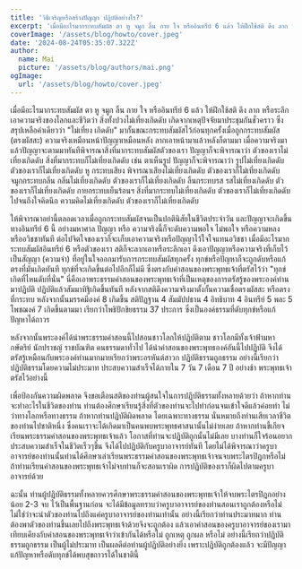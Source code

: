 ```yaml
---
title: 'วิธีเจริญหรือสร้างปัญญา ปฏิบัติอย่างไร?'
excerpt: 'เมื่อมีอะไรมากระทบสัมผัส ตา หู จมูก ลิ้น กาย ใจ หรืออินทรีย์ 6 แล้ว ให้ฝึกใช้สติ ดึง ลาก หรือระลึกเอาความจริงของโลกและชีวิตว่า สิ่งทั้งปวงไม่เที่ยงเกิดดับ เกิดจากเหตุปัจจัยมาประชุมกันชั่วคราว ซึ่งสรุปเหลือคำเดียวว่า "ไม่เที่ยง เกิดดับ" มากั้นขณะกระทบสัมผัสไว้ก่อนทุกครั้งเมื่อถูกกระทบสัมผัส'
coverImage: '/assets/blog/howto/cover.jpeg'
date: '2024-08-24T05:35:07.322Z'
author:
  name: Mai
  picture: '/assets/blog/authors/mai.png'
ogImage:
  url: '/assets/blog/howto/cover.jpeg'
---
```


เมื่อมีอะไรมากระทบสัมผัส ตา หู จมูก ลิ้น กาย ใจ หรืออินทรีย์ 6 แล้ว ให้ฝึกใช้สติ ดึง ลาก หรือระลึกเอาความจริงของโลกและชีวิตว่า สิ่งทั้งปวงไม่เที่ยงเกิดดับ เกิดจากเหตุปัจจัยมาประชุมกันชั่วคราว ซึ่งสรุปเหลือคำเดียวว่า "ไม่เที่ยง เกิดดับ" มากั้นขณะกระทบสัมผัสไว้ก่อนทุกครั้งเมื่อถูกกระทบสัมผัส (ตรงผัสสะ) ความจริงเหมือนหน้าปัญญาเหมือนหลัง ลากเอาหน้ามาแล้วหลังก็ตามมา เมื่อความจริงมาแล้วปัญญาจะตามมาทันทีพิจารณาสิ่งที่มากระทบสัมผัสตัวของเรา ปัญญาก็จะพิจารณาว่า ตัวของเราไม่เที่ยงเกิดดับ สิ่งที่มากระทบก็ไม่เที่ยงเกิดดับ เช่น ตาเห็นรูป ปัญญาก็จะพิจารณาว่า รูปไม่เที่ยงเกิดดับ ตัวของเราก็ไม่เที่ยงเกิดดับ หู กระทบเสียง พิจารณาเสียงไม่เที่ยงเกิดดับ ตัวของเราก็ไม่เที่ยงเกิดดับ จมูกกระทบกลิ่น กลิ่นไม่เที่ยงเกิดดับ ตัวของเราก็ไม่เที่ยงเกิดดับ ลิ้นกระทบรส รสไม่เที่ยงเกิดดับ ตัวของเราก็ไม่เที่ยงเกิดดับ กายกระทบเย็นร้อนฯ สิ่งที่มากระทบไม่เที่ยงเกิดดับ ตัวของเราก็ไม่เที่ยงเกิดดับ ไปจนถึงใจคิดนึก ความคิดไม่เที่ยงเกิดดับ ตัวของเราก็ไม่เที่ยงเกิดดับ

ให้พิจารณาอย่านี้ตลอดเวลาเมื่อถูกกระทบสัมผัสจนเป็นปกตินิสัยในชีวิตประจำวัน และปัญญาจะเกิดขึ้นทางอินทรีย์ 6 นี้ อย่างมหาศาล ปัญญา หรือ ความจริงนี้ก็จะดับความพอใจ ไม่พอใจ หรือความหลง หรืออวิชชาทันที ต่อไปจิตใจของเราก็จะเก็บเอาความจริงหรือปัญญาไว้ใจใจแทนอวิชชา เมื่อมีอะไรมากระทบสัมผัสอินทรีย์ 6 หรือตัวของเรา สติก็จะลากเอาหรือระลึกเอา ดึงเอาปัญญาหรือความจริงที่เก็บไว้เป็นสัญญา (ความจำ) ที่อยู่ในใจออกมารับการกระทบสัมผัสทุกครั้ง ทุกข์หรือปัญหาก็จะถูกดับหรือแก้ตรงที่มันเกิดทันที ทุกข์ที่จะเกิดขึ้นต่อไปอีกก็ไม่มี ซึ่งตรงกับคำสอนของพระพุทธเจ้าที่ตรัสไว้ว่า "ทุกข์เกิดที่ไหนดับที่นั่น" นี่คือเอาพระธรรมคำสอนของพระพุทธเจ้าที่เป็นเหตุของการตรัสรู้ของพระองค์ท่านมาปฏิบัติ ปฏิบัติแล้วสัมมาทิฐิเกิดขึ้นทันที หลังจากสติดึงความจริงมาตั้งกั้นความเชื่อตรงผัสสะ หรือตรงที่กระทบ หลังจากนั้นมรรคมีองค์ 8 เกิดขึ้น สติปัฏฐาน 4 สัมมัปปธาน 4 อิทธิบาท 4 อินทรีย์ 5 พละ 5 โพชฌงค์ 7 เกิดขึ้นตามมา เรียกว่าโพธิปักขิยธรรม 37 ประการ ซึ่งเป็นองค์ธรรมที่ดับทุกข์หรือแก้ปัญหาได้ถาวร

หลังจากนั้นพระองค์ได้นำพระธรรมคำสอนนี้ไปสอนชาวโลกให้ปฏิบัติตาม ชาวโลกมีทั้งเจ้าฟ้ามหากษัตริย์ นักปราชญ์ ราชบัณฑิต คนธรรมดาทั่วไป ได้นำคำสอนของพระพุทธองค์อันนี้ไปปฏิบัติ จึงได้ตรัสรู้เหมือนกับพระองค์ท่านมากมายเรียกว่าพระอรหันต์สาวก ปฏิบัติธรรมถูกธรรม อย่างนี้เรียกว่า ปฏิบัติธรรมโดยความไม่ประมาท ประสบความสำเร็จได้ภายใน 7 วัน 7 เดือน 7 ปี อย่างช้า พระพุทธเจ้าตรัสไว้อย่างนี้

เพื่อป้องกันความผิดพลาด จึงขอเตือนสติของท่านผู้สนใจในการปฏิบัติธรรมทั้งหลายด้วยว่า ถ้าหากท่านจะทำอะไรในชีวิตของท่าน ท่านต้องศึกษาเรียนรู้สิ่งที่ตัวของท่านจะไปทำก่อนจนเข้าใจดีแล้วค่อยทำ ไม่ว่าทางโลกหรือทางธรรม ถ้าหากท่านปฏิบัติผิดพลาด โดยเฉพาะทางธรรม นั่นหมายถึงท่านเสียเวลาชีวิตของท่านไปชาติหนึ่ง ซึ่งคนเราจะได้เกิดมาเป็นคนพบพระพุทธศาสนานั้นไม่ง่ายเลย ถ้าหากท่านขึ้เกียจเรียนพระธรรมคำสอนของพระพุทธเจ้าแล้ว โอกาสที่ท่านจะปฏิบัติถูกนั้นไม่มีเลย บางท่านก็ใจร้อนอยากประสบความสำเร็จในชีวิตเร็วๆขึ้น จึงได้ไปปฏิบัติกับครูบาอาจารย์ทันที โดยไม่ได้พิจารณาว่าครูบาอาจารย์ของท่านนั้นท่านได้ศึกษาเล่าเรียนพระธรรมคำสอนของพระพุทธเจ้าจนจบพระไตรปิฎกหรือไม่ ถ้าท่านเรียนคำสอนของพระพุทธเจ้าไม่จบท่านก็จะสอนเราผิด การปฏิบัติของเราก็ผิดไปตามครูบาอาจารย์ด้วย

ฉะนั้น ท่านผู้ปฏิบัติธรรมทั้งหลายควรศึกษาพระธรรมคำสอนของพระพุทธเจ้าให้จบพระไตรปิฎกอย่างน้อย 2-3 จบ ไว้เป็นพื้นฐานก่อน จะได้มีข้อมูลทราบว่าครูบาอาจารย์ของท่านสอนเราถูกต้องหรือไม่ ไม่ใช่ว่าจะนำตัวของท่านไปถึงแค่ครูบาอาจารย์ของท่านเท่านั้น อย่างนี้เรียกว่าท่านประมาทมาก ท่านต้องพาตัวของท่านขึ้นเลยไปถึงพระพุทธเจ้าด้วยจึงจะถูกต้อง แล้วเอาคำสอนของครูบาอาจารย์ของเรามาเทียบเคียงกับคำสอนของพระพุทธเจ้าว่าเข้ากันได้หรือไม่ ถูกเหตุ ถูกผล หรือไม่ อย่างนี้เรียกว่าปฏิบัติธรรมถูกธรรม เป็นผู้ไม่ประมาท เป็นผลดีต่อท่านผู้ปฏิบัติอย่างยิ่ง เพราะปฏิบัติถูกต้องแล้ว จะมีปัญญาแก้ปัญหาหรือดับทุกข์ได้พบสุขถาวรได้ในชาตินี้
